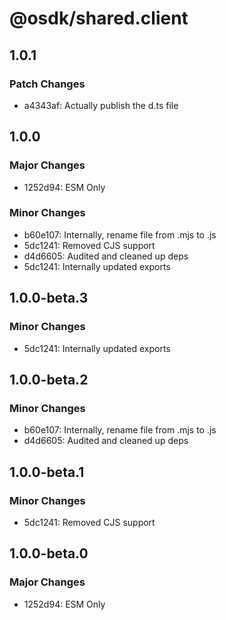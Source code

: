 # @osdk/shared.client

## 1.0.1

### Patch Changes

- a4343af: Actually publish the d.ts file

## 1.0.0

### Major Changes

- 1252d94: ESM Only

### Minor Changes

- b60e107: Internally, rename file from .mjs to .js
- 5dc1241: Removed CJS support
- d4d6605: Audited and cleaned up deps
- 5dc1241: Internally updated exports

## 1.0.0-beta.3

### Minor Changes

- 5dc1241: Internally updated exports

## 1.0.0-beta.2

### Minor Changes

- b60e107: Internally, rename file from .mjs to .js
- d4d6605: Audited and cleaned up deps

## 1.0.0-beta.1

### Minor Changes

- 5dc1241: Removed CJS support

## 1.0.0-beta.0

### Major Changes

- 1252d94: ESM Only
